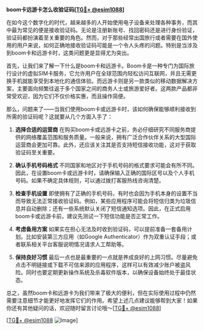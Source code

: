 **boom卡远游卡怎么收验证码[[TG💪+ @esim1088](https://t.me/s/esim1088)]**

在如今这个数字化的时代，越来越多的人开始使用电子设备来处理各种事务，而其中最为常见的便是接收验证码。无论是注册新账号、找回密码还是进行身份验证，验证码都扮演着至关重要的角色。然而，对于那些经常出国旅行或者需要在国外使用的用户来说，如何正确地接收验证码可能是一个令人头疼的问题。特别是当涉及到boom卡和远游卡时，这类问题更是显得尤为突出。

首先，让我们来了解一下什么是boom卡和远游卡。Boom卡是一种专门为国际旅行设计的虚拟SIM卡服务，它允许用户在全球范围内轻松访问互联网，并且无需更换手机就能享受到本地化的通信体验。而远游卡则是另一款类似的移动数据解决方案，主要面向频繁往返于多个国家之间的商务人士或旅游爱好者。这两款产品都非常受欢迎，因为它们不仅价格实惠，而且操作简便。

那么，问题来了——当我们使用boom卡或远游卡时，该如何确保能够顺利接收到所需的验证码呢？这就要从几个方面入手了：

1. **选择合适的运营商**
   在购买boom卡或远游卡之前，务必仔细研究不同服务商提供的网络覆盖范围和服务质量。一般来说，拥有广泛合作伙伴关系的大型国际运营商会更加可靠。此外，还应该关注其是否支持短信接收功能，这对于获取验证码至关重要。

2. **确认手机号码格式**
   不同国家和地区对于手机号码的格式要求可能会有所不同。因此，在设置boom卡或远游卡时，请确保输入正确的国际区号以及个人手机号码。如果不确定具体规则，可以通过拨打客服热线咨询清楚。

3. **检查手机设置**
   即使拥有了正确的手机号码，有时也会因为手机本身的设置不当而导致无法正常接收验证码。例如，某些应用程序可能会将短信归类为垃圾信息并自动删除；还有一些系统默认关闭了短信通知选项。因此，在正式启用boom卡或远游卡前，建议先测试一下短信功能是否正常工作。

4. **考虑备用方案**
   如果实在担心无法及时收到验证码，可以提前准备一套备用计划。比如安装第三方应用（如Google Authenticator）作为双重认证手段；或者联系相关平台客服说明情况请求人工帮助等。

5. **保持良好习惯**
   最后一点也是最重要的一点就是养成良好的上网习惯。尽量避免点击不明链接或下载不可信来源的应用程序，这样可以有效减少账户被盗风险。同时也要定期更新操作系统及杀毒软件版本，以确保设备始终处于最佳状态。

总之，虽然boom卡和远游卡为我们带来了极大的便利，但在实际使用过程中仍然需要注意细节才能更好地发挥它们的作用。希望上述几点建议能够帮到大家！如果你还有其他疑问的话，欢迎随时留言讨论哦～[[TG💪+ @esim1088](https://t.me/s/esim1088)]

[[TG💪+ @esim1088](https://t.me/s/esim1088) ![Image](https://i.postimg.cc/4NQfJmqS/Snipaste-2025-05-13-00-14-12.png)]